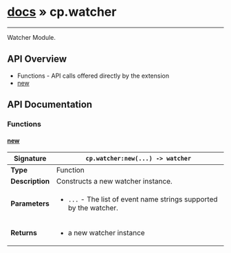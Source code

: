 # [docs](index.md) » cp.watcher
---

Watcher Module.

## API Overview
* Functions - API calls offered directly by the extension
 * [new](#new)

## API Documentation

### Functions

#### [new](#new)
| **Signature**                               | `cp.watcher:new(...) -> watcher`                                                                    |
| --------------------------------------------|-------------------------------------------------------------------------------------|
| **Type**                                    | Function                                                                     |
| **Description**                             | Constructs a new watcher instance.                                                                     |
| **Parameters**                              | <ul><li>`...` - The list of event name strings supported by the watcher.</li></ul> |
| **Returns**                                 | <ul><li>a new watcher instance</li></ul>          |

